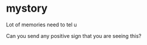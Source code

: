 # mystory


 Lot of memories need to tel u
 


 Can you send any positive sign that you are seeing this?





